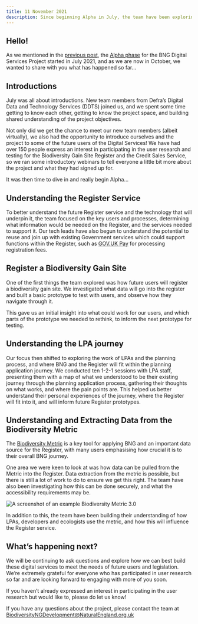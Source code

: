 ```yaml
---
title: 11 November 2021
description: Since beginning Alpha in July, the team have been exploring and validating the assumptions developed during Discovery. We have started looking at the technology which will underpin the Register, how users will add a site to the Register, as well as building our understanding of the Local Planning Authority (LPA) user journey and the Biodiversity Metric. 
---
```


## Hello! 

As we mentioned in the [previous post](/2021-11-01), the [Alpha phase](https://www.gov.uk/service-manual/agile-delivery/how-the-alpha-phase-works) for the BNG Digital Services Project started in July 2021, and as we are now in October, we wanted to share with you what has happened so far... 

## Introductions 

July was all about introductions. New team members from Defra’s Digital Data and Technology Services (DDTS) joined us, and we spent some time getting to know each other, getting to know the project space, and building shared understanding of the project objectives.  

Not only did we get the chance to meet our new team members (albeit virtually), we also had the opportunity to introduce ourselves and the project to some of the future users of the Digital Services! We have had over 150 people express an interest in participating in the user research and testing for the Biodiversity Gain Site Register and the Credit Sales Service, so we ran some introductory webinars to tell everyone a little bit more about the project and what they had signed up for.  

It was then time to dive in and really begin Alpha… 

## Understanding the Register Service 

To better understand the future Register service and the technology that will underpin it, the team focused on the key users and processes, determining what information would be needed on the Register, and the services needed to support it. Our tech leads have also begun to understand the potential to reuse and join up with existing Government services which could support functions within the Register, such as [GOV.UK Pay](https://www.payments.service.gov.uk/) for processing registration fees.   

## Register a Biodiversity Gain Site 

One of the first things the team explored was how future users will register a biodiversity gain site. We investigated what data will go into the register and built a basic prototype to test with users, and observe how they navigate through it.

This gave us an initial insight into what could work for our users, and which parts of the prototype we needed to rethink, to inform the next prototype for testing.  

## Understanding the LPA journey 

Our focus then shifted to exploring the work of LPAs and the planning process, and where BNG and the Register will fit within the planning application journey. We conducted ten 1-2-1 sessions with LPA staff, presenting them with a map of what we understood to be their existing journey through the planning application process, gathering their thoughts on what works, and where the pain points are. This helped us better understand their personal experiences of the journey, where the Register will fit into it, and will inform future Register prototypes. 

## Understanding and Extracting Data from the Biodiversity Metric  

The [Biodiversity Metric](https://www.gov.uk/government/news/biodiversity-30-metric-launched-in-new-sustainable-development-toolkit) is a key tool for applying BNG and an important data source for the Register, with many users emphasising how crucial it is to their overall BNG journey.  

One area we were keen to look at was how data can be pulled from the Metric into the Register. Data extraction from the metric is possible, but there is still a lot of work to do to ensure we get this right. The team have also been investigating how this can be done securely, and what the accessibility requirements may be. 

![A screenshot of an example Biodiversity Metric 3.0](/biodiversity-metric-screenshot.png)

In addition to this, the team have been building their understanding of how LPAs, developers and ecologists use the metric, and how this will influence the Register service.  

## What’s happening next?  

We will be continuing to ask questions and explore how we can best build these digital services to meet the needs of future users and legislation. We’re extremely grateful for everyone who has participated in user research so far and are looking forward to engaging with more of you soon.  

If you haven’t already expressed an interest in participating in the user research but would like to, please do let us know! 

If you have any questions about the project, please contact the team at <BiodiversityNGDevelopment@NaturalEngland.org.uk>